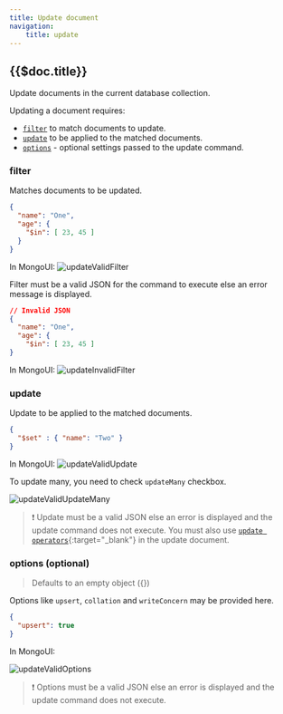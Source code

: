 ```yaml
---
title: Update document
navigation:
    title: update
---
```


## {{$doc.title}}

Update documents in the current database collection.

Updating a document requires:

- [`filter`](#filter) to match documents to update.
- [`update`](#update) to be applied to the matched documents.
- [`options`](#options-optional) - optional settings passed to the update command.

### filter

Matches documents to be updated.

```json [valid filter]
{
  "name": "One",
  "age": {
    "$in": [ 23, 45 ]
  }
}
```

In MongoUI:
![updateValidFilter](/img/updateValidFilter.png)

Filter must be a valid JSON for the command to execute else an error message is displayed.

```json [invalid filter]
// Invalid JSON
{
  "name": "One",
  "age": {
    "$in": [ 23, 45 ]
}
```

In MongoUI:
![updateInvalidFilter](/img/updateInvalidFilter.png)

### update

Update to be applied to the matched documents.

```json [valid update]
{
  "$set" : { "name": "Two" }
}
```

In MongoUI:
![updateValidUpdate](/img/updateValidUpdate.png)

To update many, you need to check `updateMany` checkbox.

![updateValidUpdateMany](/img/updateValidUpdateMany.png)

> :exclamation:
> Update must be a valid JSON else an error is displayed and the update
> command does not execute.
> You must also use [`update operators`](https://www.mongodb.com/docs/manual/reference/operator/update/#update-operators){:target="_blank"} in the update document.

### options (optional)

> Defaults to an empty object ({})

Options like `upsert`, `collation` and `writeConcern` may be provided here.

```json [options]
{
  "upsert": true
}
```

In MongoUI:

![updateValidOptions](/img/updateValidOptions.png)

> :exclamation:
> Options must be a valid JSON else an error is displayed and the update
> command does not execute.
